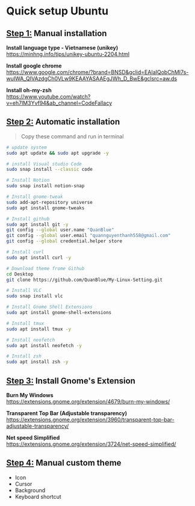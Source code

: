 # Quick setup Ubuntu

## <u>Step 1:</u> Manual installation

**Install language type - Vietnamese (unikey)**  
https://minhng.info/tips/unikey-ubuntu-2204.html

**Install google chrome**  
https://www.google.com/chrome/?brand=BNSD&gclid=EAIaIQobChMI7s-wuIWA_QIVAzdgCh0VLw9KEAAYASAAEgJWh_D_BwE&gclsrc=aw.ds

**Install oh-my-zsh**  
https://www.youtube.com/watch?v=eh7lM3Yvf94&ab_channel=CodeFallacy

## <u>Step 2:</u> Automatic installation

> Copy these command and run in terminal

```sh
# update system
sudo apt update && sudo apt upgrade -y

# install Visual studio Code
sudo snap install --classic code

# Install Notion
sudo snap install notion-snap

# Install gnome-tweak
sudo add-apt-repository universe
sudo apt install gnome-tweaks

# Install github
sudo apt install git -y
git config --global user.name "QuanBlue"
git config --global user.email "quannguyenthanh558@gmail.com"
git config --global credential.helper store

# Install curl
sudo apt install curl -y

# Download theme frome Github
cd Desktop
git clone https://github.com/QuanBlue/My-Linux-Setting.git

# Install VLC
sudo snap install vlc

# Install Gnome Shell Extensions
sudo apt install gnome-shell-extensions

# Install tmux
sudo apt install tmux -y

# Install neofetch
sudo apt install neofetch -y

# Install zsh
sudo apt install zsh -y
```

## <u>Step 3:</u> Install Gnome's Extension

**Burn My Windows**  
https://extensions.gnome.org/extension/4679/burn-my-windows/

**Transparent Top Bar (Adjustable transparency)**  
https://extensions.gnome.org/extension/3960/transparent-top-bar-adjustable-transparency/

**Net speed Simplified**  
https://extensions.gnome.org/extension/3724/net-speed-simplified/

## <u>Step 4:</u> Manual custom theme

-  Icon
-  Cursor
-  Background
-  Keyboard shortcut
